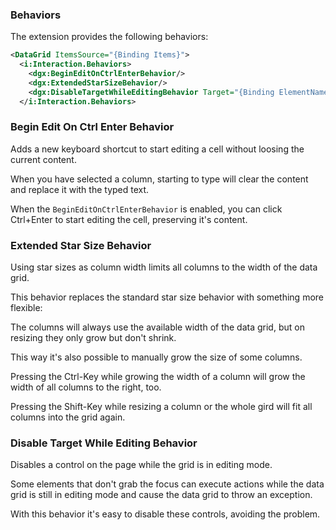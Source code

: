 ### Behaviors
The extension provides the following behaviors:

```xml
<DataGrid ItemsSource="{Binding Items}">
  <i:Interaction.Behaviors>
    <dgx:BeginEditOnCtrlEnterBehavior/>
    <dgx:ExtendedStarSizeBehavior/>
    <dgx:DisableTargetWhileEditingBehavior Target="{Binding ElementName=ToolBar}"/>
  </i:Interaction.Behaviors>
```

### Begin Edit On Ctrl Enter Behavior
Adds a new keyboard shortcut to start editing a cell without loosing the current content. 

When you have selected a column, starting to type will clear the content and replace it with the typed text. 

When the `BeginEditOnCtrlEnterBehavior` is enabled, you can click Ctrl+Enter to start editing the cell, preserving it's content.

### Extended Star Size Behavior
Using star sizes as column width limits all columns to the width of the data grid. 

This behavior replaces the standard star size behavior with something more flexible: 

The columns will always use the available width of the data grid, but on resizing they only grow but don't shrink. 

This way it's also possible to manually grow the size of some columns. 

Pressing the Ctrl-Key while growing the width of a column will grow the width of all columns to the right, too. 

Pressing the Shift-Key while resizing a column or the whole gird will fit all columns into the grid again.

### Disable Target While Editing Behavior
Disables a control on the page while the grid is in editing mode. 

Some elements that don't grab the focus can execute actions while the data grid is still in editing mode and cause the data grid to throw an exception. 

With this behavior it's easy to disable these controls, avoiding the problem.



